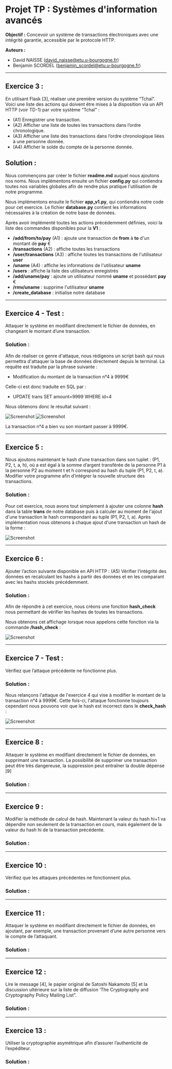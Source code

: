 # Projet TP : Systèmes d'information avancés

__Objectif :__ Concevoir un système de transactions électroniques avec une intégrité garantie, accessible
par le protocole HTTP.

__Auteurs :__
* David NAISSE (david_naisse@etu.u-bourgogne.fr)
* Benjamin SCORDEL (benjamin_scordel@etu.u-bourgogne.fr)

<hr />

## Exercice 3 : 
En utilisant Flask [3], réaliser une première version du système “Tchaï”.
Voici une liste des actions qui doivent être mises à la disposition via un API HTTP 
(voir TD-1) par votre système “Tchaï” : 
* (A1) Enregistrer une transaction. 
* (A2) Afficher une liste de toutes les transactions dans l’ordre chronologique. 
* (A3) Afficher une liste des transactions dans l’ordre chronologique liées à une 
  personne donnée. 
* (A4) Afficher le solde du compte de la personne donnée.  

## Solution :
Nous commençons par créer le fichier __readme.md__ auquel nous ajoutons 
nos noms. Nous implémentons ensuite un fichier __config.py__ qui contiendra toutes nos
variables globales afin de rendre plus pratique l'utilisation de notre programme.

Nous implémentons ensuite le fichier __app_v1.py__, qui contiendra notre code pour cet
exercice. Le fichier __database.py__ contient les informations nécessaires à la création 
de notre base de données.

Après avoir implémenté toutes les actions précédemment définies, voici la liste des 
commandes disponibles pour la __V1__ :
* __/add/from/to/pay__ (A1) : ajoute une transaction de __from__ à __to__ d'un montant de __pay__ €
* __/transactions__ (A2) : affiche toutes les transactions
* __/user/transactions__ (A3) : affiche toutes les transactions de l'utilisateur __user__
* __/uname__ (A4) : affiche les informations de l'utilisateur __uname__
* __/users__ : affiche la liste des utilisateurs enregistrés
* __/add/uname/pay__ : ajoute un utilisateur nommé __uname__ et possédant __pay__ €
* __/rmv/uname__ : supprime l'utilisateur __uname__
* __/create_database__ : initialise notre database

<hr />

## Exercice 4 - Test :
Attaquer le système en modifiant directement le fichier de données, en changeant le
montant d’une transaction.

### Solution :
Afin de réaliser ce genre d'attaque, nous rédigeons un script bash qui nous permettra d'attaquer la base de données 
directement depuis le terminal. La requête est traduite par la phrase suivante : 
* Modification du montant de la transaction n°4 à 9999€

Celle-ci est donc traduite en SQL par :
* UPDATE trans SET amount=9999 WHERE id=4

Nous obtenons donc le résultat suivant : 

![Screenshot](tests/img/test1_before.PNG)
![Screenshot](tests/img/test1_after.PNG) 

La transaction n°4 a bien vu son montant passer à 9999€.

<hr />

## Exercice 5 :
Nous ajoutons maintenant le hash d’une transaction dans son tuplet : (P1, P2, t, a, h), où a est égal à la
somme d’argent transférée de la personne P1 à la personne P2 au moment t et h correspond au hash
du tuple (P1, P2, t, a). Modifier votre programme afin d’intégrer la nouvelle structure des transactions.

### Solution :

Pour cet exercice, nous avons tout simplement à ajouter une colonne __hash__ dans la table __trans__ de notre database
puis à calculer au moment de l'ajout d'une transaction le hash correspondant au tuple (P1, P2, t, a). Après 
implémentation nous obtenons à chaque ajout d'une transaction un hash de la forme : 

![Screenshot](tests/img/hashcreation.PNG)

<hr />

## Exercice 6 :
Ajouter l’action suivante disponible en API HTTP :
(A5) Vérifier l’intégrité des données en recalculant les hashs à partir des données et en les comparant
avec les hashs stockés précédemment.

### Solution :

Afin de répondre à cet exercice, nous créons une fonction __hash_check__ nous permettant de vérifier les hashes de
toutes les transactions.

Nous obtenons cet affichage lorsque nous appelons cette fonction via la commande __/hash_check__ :

![Screenshot](tests/img/hashcheck.PNG)

<hr />

## Exercice 7 - Test :
Vérifiez que l’attaque précédente ne fonctionne plus.

### Solution :

Nous relançons l'attaque de l'exercice 4 qui vise à modifier le montant de la transaction n°4 à 9999€. Cette fois-ci,
l'attaque fonctionne toujours cependant nous pouvons voir que le hash est incorrect dans le __check_hash__ :

![Screenshot](tests/img/hashattack.PNG)

<hr />

## Exercice 8 :
Attaquer le système en modifiant directement le fichier de données, en supprimant une
transaction. La possibilité de supprimer une transaction peut être très dangereuse, la suppression peut
entraîner la double dépense [9]

### Solution :

<hr />

## Exercice 9 :
Modifier la méthode de calcul de hash. Maintenant la valeur du hash hi+1 va dépendre
non seulement de la transaction en cours, mais également de la valeur du hash hi de la transaction
précédente.

### Solution :

<hr />

## Exercice 10 :
Vérifiez que les attaques précédentes ne fonctionnent plus.

### Solution :

<hr />

## Exercice 11 :
Attaquer le système en modifiant directement le fichier de données, en ajoutant, par
exemple, une transaction provenant d’une autre personne vers le compte de l’attaquant.

### Solution :

<hr />

## Exercice 12 :
Lire le message [4], le papier original de Satoshi Nakamoto [5] et la discussion ultérieure
sur la liste de diffusion ‘The Cryptography and Cryptography Policy Mailing List”.

### Solution :

<hr />

## Exercice 13 :
Utiliser la cryptographie asymétrique afin d’assurer l’authenticité de l’expéditeur.

### Solution :
